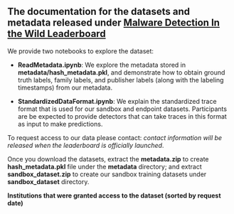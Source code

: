## The documentation for the datasets and metadata released under  **[Malware Detection In the Wild Leaderboard](https://malwaredetectioninthewild.github.io/)**

We provide two notebooks to explore the dataset:

* **ReadMetadata.ipynb**: We explore the metadata stored in **metadata/hash_metadata.pkl**, and demonstrate how to obtain ground truth labels, family labels, and publisher labels (along with the labeling timestamps) from our metadata.

* **StandardizedDataFormat.ipynb**: We explain the standardized trace format that is used for our sandbox and endpoint datasets. Participants are be expected to provide detectors that can take traces in this format as input to make predictions.

To request access to our data please contact: *contact information will be released when the leaderboard is officially launched*.

Once you download the datasets, extract the **metadata.zip** to create **hash_metadata.pkl** file under the **metadata** directory; and extract **sandbox_dataset.zip** to create our sandbox training datasets under **sandbox_dataset** directory.


**Institutions that were granted access to the dataset (sorted by request date)**
